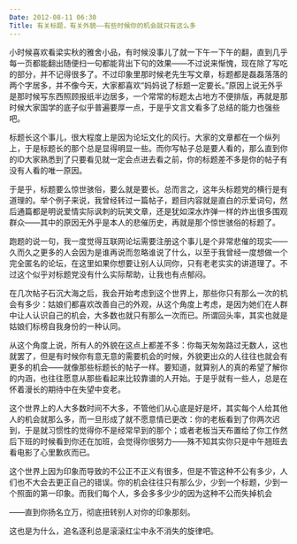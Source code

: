 ```yaml
---
Date: 2012-08-11 06:30
Title: 有关标题，有关外貌——有些时候你的机会就只有这么多
---
```


小时候喜欢看梁实秋的雅舍小品，有时候没事儿了就一下午一下午的翻，直到几乎每一页都能翻出随便扫一句都能背出下句的效果——不过说来惭愧，现在除了写吃的部分，并不记得很多了。不过印象里那时候老先生写文章，标题都是磊磊落落的两个字居多，并不像今天，大家都喜欢“妈妈说了标题一定要长。”原因上说无外乎是那时候写东西照顾报纸半边居多，一个常常的标题太占地方不便排版，再就是那时候大家国学的底子似乎普遍要厚一点，于是乎文言文看多了总结的能力也强些吧。

标题长这个事儿，很大程度上是因为论坛文化的风行。大家的文章都在一个纵列上，于是标题长的那个总是显得明显一些。而你写帖子总是要人看的，那么直到你的ID大家熟悉到了只要看见就一定会点进去看之前，你的标题差不多是你的帖子有没有人看的唯一原因。

于是乎，标题要么惊世骇俗，要么就是要长。总而言之，这年头标题党的横行是有道理的。举个例子来说，我曾经转过一篇帖子，题目内容就是直白的示爱词句，然后通篇都是明说爱情实际讽刺的玩笑文章，还是犹如深水炸弹一样的炸出很多围观群众——其中的原因无外乎是本人的悲催历史，再就是那个惊世骇俗的标题了。

跑题的说一句，我一度觉得互联网论坛需要注册这个事儿是个非常悲催的现实——久而久之更多的人会因为是谁再说而忽略谁说了什么，以至于我曾经一度想做一个完全匿名的论坛，在这里如果你想要让别人认同你，只有老老实实的讲道理了。不过这个似乎对标题党没有什么实际帮助，让我也有点郁闷。

在几次帖子石沉大海之后，我会开始考虑到这个世界上，那些你只有那么一次的机会有多少：姑娘们都喜欢改善自己的外观，从这个角度上考虑，是因为她们在人群中让人认识自己的机会，大多数也就只有那么一次而已。所谓回头率，其实也就是姑娘们标榜自我身份的一种认同。

从这个角度上说，所有人的外貌在这点上都差不多：你每天匆匆路过无数人，这也就罢了，但是有时候你有意无意的需要机会的时候，外貌更出众的人往往也就会有更多的机会——就像那些标题长的帖子一样。要知道，就算别人的真的希望了解你的内涵，也往往愿意从那些看起来比较靠谱的人开始。于是乎就有一些人，总是在怀着漫长的期待中在失望中变老。

这个世界上的人大多数时间不大多，不管他们从心底是好是坏，其实每个人给其他人的机会就那么多，而一旦形成了就不愿意情已更改：你的老板看到了你两次迟到，于是就习惯性的觉得你不是经常早到的那个；或者老板当天布置给了你工作然后下班的时候看到你还在加班，会觉得你很努力——殊不知其实你只是中午翘班去看电影了心里歉疚而已。

这个世界上因为印象而导致的不公正不正义有很多，但是不管这种不公有多少，人们也不大会去更正自己的错误。你的机会往往只有那么少，少到一个标题，少到一个照面的第一印象。而我们每个人，多会多多少少的因为这种不公而失掉机会

——直到你扬名立万，彻底扭转别人对你的印象那刻。

这也是为什么，追名逐利总是滚滚红尘中永不消失的旋律吧。